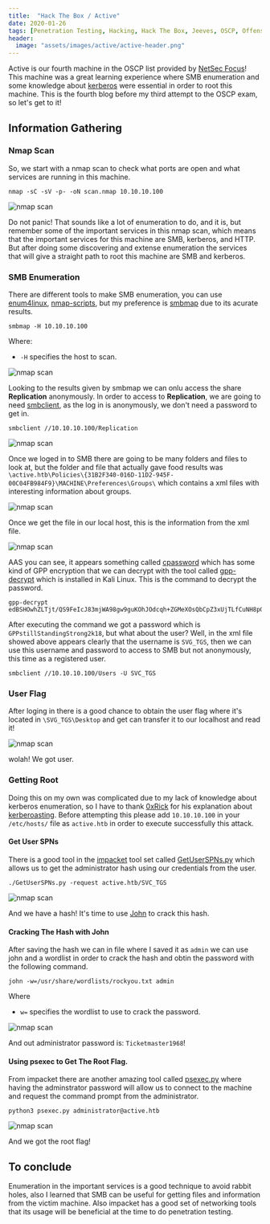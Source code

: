 ```yaml
---
title:  "Hack The Box / Active"
date: 2020-01-26
tags: [Penetration Testing, Hacking, Hack The Box, Jeeves, OSCP, Offensive Security]
header: 
  image: "assets/images/active/active-header.png"
---
```

Active is our fourth machine in the OSCP list provided by [NetSec Focus](https://www.netsecfocus.com/)! This machine was a great learning experience where SMB enumeration and some knowledge about [kerberos](https://en.wikipedia.org/wiki/Kerberos_(protocol))  were essential in order to root this machine. This is the fourth blog before my third attempt to the OSCP exam, so let's get to it!

## Information Gathering

### Nmap Scan
So, we start with a nmap scan to check what ports are open and what services are running in this machine. 

```
nmap -sC -sV -p- -oN scan.nmap 10.10.10.100
```
<img src="{{ site.url }}{{ site.baseurl }}/assets/images/active/nmap.png" alt="nmap scan">

Do not panic! That sounds like a lot of enumeration to do, and it is, but remember some of the important services in this nmap scan, which means that the important services for this machine are SMB, kerberos, and HTTP. But after doing some discovering and extense enumeration the services that will give a straight path to root this machine are SMB and kerberos.

### SMB Enumeration
There are different tools to make SMB enumeration, you can use [enum4linux](https://highon.coffee/blog/enum4linux-cheat-sheet/), [nmap-scripts](https://nmap.org/nsedoc/scripts/smb-enum-users.html), but my preference is [smbmap](https://tools.kali.org/information-gathering/smbmap) due to its acurate results. 

```
smbmap -H 10.10.10.100
```
Where:
- ```-H``` specifies the host to scan. 

<img src="{{ site.url }}{{ site.baseurl }}/assets/images/active/smbmap.png" alt="nmap scan">

Looking to the results given by smbmap we can onlu access the share __Replication__ anonymously. In order to access to __Replication__, we are going to need [smbclient](https://www.tldp.org/HOWTO/SMB-HOWTO-8.html), as the log in is anonymously, we don't need a password to get in.

```
smbclient //10.10.10.100/Replication
```
<img src="{{ site.url }}{{ site.baseurl }}/assets/images/active/smbmap.png" alt="nmap scan">

Once we loged in to SMB there are going to be many folders and files to look at, but the folder and file that actually gave food results was ```\active.htb\Policies\{31B2F340-016D-11D2-945F-00C04FB984F9}\MACHINE\Preferences\Groups\``` which contains a xml files with interesting information about groups. 

<img src="{{ site.url }}{{ site.baseurl }}/assets/images/active/smb-groups.png" alt="nmap scan">

Once we get the file in our local host, this is the information from the xml file.

<img src="{{ site.url }}{{ site.baseurl }}/assets/images/active/password-group.png" alt="nmap scan">

AAS you can see, it appears something called [cpassword](https://pentestlab.blog/tag/cpassword/) which has some kind of GPP encryption that we can decrypt with the tool called [gpp-decrypt](https://tools.kali.org/password-attacks/gpp-decrypt) which is installed in Kali Linux. This is the command to decrypt the password. 
```
gpp-decrypt edBSHOwhZLTjt/QS9FeIcJ83mjWA98gw9guKOhJOdcqh+ZGMeXOsQbCpZ3xUjTLfCuNH8pG5aSVYdYw/NglVmQ
```
After executing the command we got a password which is ```GPPstillStandingStrong2k18```, but what about the user? Well, in the xml file showed above appears clearly that the username is ```SVG_TGS```, then we can use this username and password to access to SMB but not anonymously, this time as a registered user. 

```
smbclient //10.10.10.100/Users -U SVC_TGS
```

### User Flag

After loging in there is a good chance to obtain the user flag where it's located in ```\SVG_TGS\Desktop``` and get can transfer it to our localhost and read it!

<img src="{{ site.url }}{{ site.baseurl }}/assets/images/active/user-flag.png" alt="nmap scan">

wolah! We got user.

### Getting Root
Doing this on my own was complicated due to my lack of knowledge about kerberos enumeration, so I have to thank [0xRick](https://0xrick.github.io/) for his explanation about [kerberoasting](https://attack.mitre.org/techniques/T1208/). Before attempting this please add ```10.10.10.100``` in your ```/etc/hosts/``` file as ```active.htb``` in order to execute successfully this attack.

#### Get User SPNs
There is a good tool in the [impacket](https://github.com/SecureAuthCorp/impacket) tool set called [GetUserSPNs.py](https://raw.githubusercontent.com/SecureAuthCorp/impacket/master/examples/GetUserSPNs.py) which allows us to get the administrator hash using our credentials from the user. 

```
./GetUserSPNs.py -request active.htb/SVC_TGS
```
<img src="{{ site.url }}{{ site.baseurl }}/assets/images/active/getuserspns.png" alt="nmap scan">

And we have a hash! It's time to use [John](https://www.openwall.com/john/) to crack this hash.

#### Cracking The Hash with John
After saving the hash we can in file where I saved it as ```admin``` we can use john and a wordlist in order to crack the hash and obtin the password with the following command.

```
john -w=/usr/share/wordlists/rockyou.txt admin
```
Where
- ```w=``` specifies the wordlist to use to crack the password. 

<img src="{{ site.url }}{{ site.baseurl }}/assets/images/active/john.png" alt="nmap scan">

And out administrator password is: ```Ticketmaster1968```!

#### Using psexec to Get The Root Flag.

From impacket there are another amazing tool called [psexec.py](https://raw.githubusercontent.com/SecureAuthCorp/impacket/master/examples/psexec.py) where having the adminstrator password will allow us to connect to the machine and request the command prompt from the administrator. 

```
python3 psexec.py administrator@active.htb
```
<img src="{{ site.url }}{{ site.baseurl }}/assets/images/active/root-flag.png" alt="nmap scan">

And we got the root flag! 

## To conclude
Enumeration in the important services is a good technique to avoid rabbit holes, also I learned that SMB can be useful for getting files and information from the victim machine. Also impacket has a good set of networking tools that its usage will be beneficial at the time to do penetration testing. 
